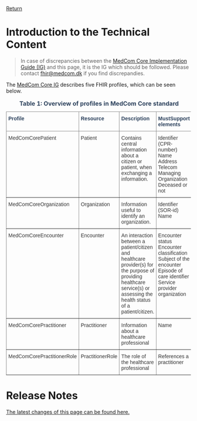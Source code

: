 [Return](Index.md)
# Introduction to the Technical Content

> In case of discrepancies between the <a href="https://build.fhir.org/ig/medcomdk/dk-medcom-core/" target="_blank">MedCom Core Implementation Guide (IG)</a>
 and this page, it is the IG which should be followed. Please contact <fhir@medcom.dk> if you find discrepandies.

The <a href="https://build.fhir.org/ig/medcomdk/dk-medcom-core/" target="_blank">MedCom Core IG</a> describes five FHIR profiles, which can be seen below. 



<style type="text/css">
.tg  {border-collapse:collapse;border-spacing:0;}
.tg td{border-color:black;border-style:solid;border-width:1px;font-family:Arial, sans-serif;font-size:14px;
  overflow:hidden;padding:10px 5px;word-break:normal;}
.tg th{border-color:black;border-style:solid;border-width:1px;font-family:Arial, sans-serif;font-size:14px;
  font-weight:normal;overflow:hidden;padding:10px 5px;word-break:normal;}
.tg .tg-67v1{border-color:inherit;color:#2c415c;font-weight:bold;text-align:left;vertical-align:top}
.tg .tg-i91a{border-color:inherit;color:#333333;text-align:left;vertical-align:top}
</style>
<table class="tg">
<caption style="color:#2c415c; font-weight:bold;text-align:center"> Table 1: Overview of profiles in MedCom Core standard</caption>
<thead>
  <tr>
    <th class="tg-67v1">Profile</th>
    <th class="tg-67v1">Resource</th>
    <th class="tg-67v1">Description</th>
    <th class="tg-67v1">MustSupport elements</th>
  </tr>
</thead>
<tbody>
  <tr>
    <td class="tg-i91a">MedComCorePatient</td>
    <td class="tg-i91a">Patient</td>
    <td class="tg-i91a">Contains central information about a citizen or patient, when exchanging a information.</td>
    <td class="tg-i91a">Identifier (CPR-number)<br>Name<br>Address<br>Telecom<br>Managing Organization<br>Deceased or not</td>
  </tr>
  <tr>
    <td class="tg-i91a">MedComCoreOrganization</td>
    <td class="tg-i91a">Organization</td>
    <td class="tg-i91a">Information useful to identify an organization.</td>
    <td class="tg-i91a">Identifier (SOR-id)<br>Name</td>
  </tr>
  <tr>
    <td class="tg-i91a">MedComCoreEncounter</td>
    <td class="tg-i91a">Encounter</td>
    <td class="tg-i91a"> An interaction between a patient/citizen and healthcare provider(s) for the purpose of providing healthcare service(s) or assessing the health status of a patient/citizen.</td>
    <td class="tg-i91a">Encounter status<br>Encounter classification<br>Subject of the encounter<br>Episode of care identifier<br>Service provider organization</td>
  </tr>
  <tr>
    <td class="tg-i91a">MedComCorePractitioner</td>
    <td class="tg-i91a">Practitioner</td>
    <td class="tg-i91a">Information about a healthcare professional</td>
    <td class="tg-i91a">Name</td>
  </tr>
  <tr>
    <td class="tg-i91a">MedComCorePractitionerRole</td>
    <td class="tg-i91a">PractitionerRole</td>
    <td class="tg-i91a">The role of the healthcare professional</td>
    <td class="tg-i91a">References a practitioner</td>
  </tr>
</tbody>
</table>

# Release Notes

[The latest changes of this page can be found here.](ReleaseNotesTechnicalSpec.md)



